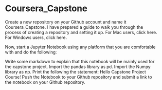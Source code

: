 # Coursera_Capstone

Create a new repository on your Github account and name it Coursera_Capstone. I have prepared a guide to walk you through the process of creating a repository and setting it up. For Mac users, click here. For Windows users, click here.

Now, start a Jupyter Notebook using any platform that you are comfortable with and do the following:

Write some markdown to explain that this notebook will be mainly used for the capstone project.
Import the pandas library as pd.
Import the Numpy library as np.
Print the following the statement: Hello Capstone Project Course!
Push the Notebook to your Github repository and submit a link to the notebook on your Github repository.
